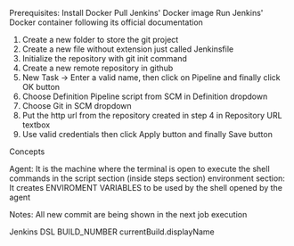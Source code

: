 Prerequisites:
Install Docker
Pull Jenkins' Docker image
Run Jenkins' Docker container following its official documentation

1. Create a new folder to store the git project
2. Create a new file without extension just called Jenkinsfile
3. Initialize the repository with git init command
4. Create a new remote repository in github
5. New Task -> Enter a valid name, then click on Pipeline and finally click OK button
6. Choose Definition Pipeline script from SCM in Definition dropdown
7. Choose Git in SCM dropdown
8. Put the http url from the repository created in step 4 in Repository URL textbox
9. Use valid credentials then click Apply button and finally Save button

Concepts

Agent: It is the machine where the terminal is open to execute the shell commands in the script section (inside steps section)
environment section: It creates ENVIROMENT VARIABLES to be used by the shell opened by the agent


Notes:
All new commit are being shown in the next job execution

Jenkins DSL
BUILD_NUMBER
currentBuild.displayName